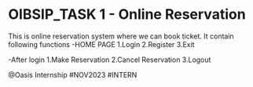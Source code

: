 # OIBSIP_TASK 1 - Online Reservation
This is online reservation system where we can book ticket.
It contain following functions
-HOME PAGE
 1.Login
 2.Register
 3.Exit

-After login
 1.Make Reservation
 2.Cancel Reservation
 3.Logout

 @Oasis Internship #NOV2023 #INTERN

